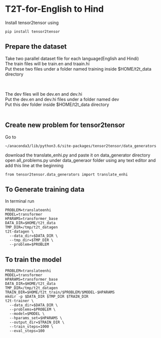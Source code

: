 # T2T-for-English to Hind
Install tensor2tensor using 
```
pip install tensor2tensor
```
## Prepare the dataset
Take two parallel dataset file for each language(English and Hindi)  <br/>
The train files will be train.en and traain.hi <br/>
Put these two files under a folder named training inside $HOME/t2t_data directory <br/>

<br/>
<br/>
The dev files will be dev.en and dev.hi <br/>
Put the dev.en and dev.hi files under a folder named dev <br/>
Put this dev folder inside $HOME/t2t_data directory  <br/>
<br/>

## Create new problem for tensor2tensor

Go to 
```
~/anaconda3/lib/python3.6/site-packages/tensor2tensor/data_generators
```
download the translate_enhi.py and paste it on data_generator directory
<br/>
open all_problems.py under data_generaor folder using any text editor and add this line at the beginning 
```
from tensor2tensor.data_generators import translate_enhi
```



## To Generate training data
In terminal run
```
PROBLEM=translateenhi
MODEL=transformer
HPARAMS=transformer_base
DATA_DIR=$HOME/t2t_data
TMP_DIR=/tmp/t2t_datagen
t2t-datagen \
  --data_dir=$DATA_DIR \
  --tmp_dir=$TMP_DIR \
  --problem=$PROBLEM
```  
## To train the model
```
PROBLEM=translateenhi
MODEL=transformer
HPARAMS=transformer_base
DATA_DIR=$HOME/t2t_data
TMP_DIR=/tmp/t2t_datagen
TRAIN_DIR=$HOME/t2t_train/$PROBLEM/$MODEL-$HPARAMS
mkdir -p $DATA_DIR $TMP_DIR $TRAIN_DIR
t2t-trainer \
  --data_dir=$DATA_DIR \
  --problems=$PROBLEM \
  --model=$MODEL \
  --hparams_set=$HPARAMS \
  --output_dir=$TRAIN_DIR \
  --train_steps=1000 \
  --eval_steps=100
```
  
  

